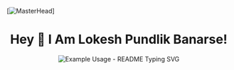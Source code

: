 [![MasterHead](https://www.digitalsolutionservices.com/img/services/web%20development.gif)]
<h1 align="center">
Hey 👋  I Am Lokesh Pundlik Banarse!<br>
</h1>

<p align="center">
  <img src="https://readme-typing-svg.demolab.com/?lines=Welcome+To+My+GitHub+Profile;&font=Fira%20Code&center=true&width=380&height=50&duration=4000&pause=1000" alt="Example Usage - README Typing SVG">
</p>
